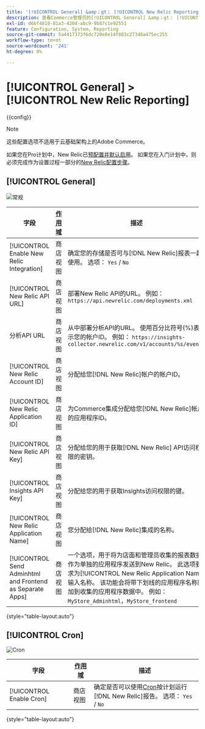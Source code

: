 ```yaml
---
title: '[!UICONTROL General] &amp；gt； [!UICONTROL New Relic Reporting]'
description: 查看Commerce管理员的[!UICONTROL General] &amp；gt； [!UICONTROL New Relic Reporting]页面上的配置设置。
exl-id: d6bf4810-81a3-420d-abc9-9b87c1e92551
feature: Configuration, System, Reporting
source-git-commit: 5a4417373f6dc720e8e14f883c27348a475ec255
workflow-type: tm+mt
source-wordcount: '241'
ht-degree: 0%

---
```


# [!UICONTROL General] > [!UICONTROL New Relic Reporting]

{{config}}

>[!NOTE]
>这些配置选项不适用于云基础架构上的Adobe Commerce。
>
>如果您在Pro计划中，New Relic已[预配置并默认启用](https://experienceleague.adobe.com/docs/commerce-cloud-service/user-guide/monitor/new-relic/new-relic-service.html)。 如果您在入门计划中，则必须完成作为设置过程一部分的[New Relic配置步骤](https://experienceleague.adobe.com/docs/commerce-cloud-service/user-guide/monitor/new-relic/account-management.html#configure-new-relic-for-starter-environment)。

## [!UICONTROL General]

![常规](./assets/new-relic-reporting-general.png)<!-- zoom -->

<!-- [General](https://experienceleague.adobe.com/en/docs/commerce-admin/start/reporting/new-relic-reporting) -->

| 字段 | [作用域](../../getting-started/websites-stores-views.md#scope-settings) | 描述 |
|--- |--- |--- |
| [!UICONTROL Enable New Relic Integration] | 商店视图 | 确定您的存储是否可与[!DNL New Relic]报表一起使用。 选项： `Yes` / `No` |
| [!UICONTROL New Relic API URL] | 商店视图 | 部署New Relic API的URL。 例如： `https://api.newrelic.com/deployments.xml` |
| 分析API URL | 商店视图 | 从中部署分析API的URL。 使用百分比符号(%)表示您的帐户ID。 例如： `https://insights-collector.newrelic.com/v1/accounts/%s/events` |
| [!UICONTROL New Relic Account ID] | 商店视图 | 分配给您[!DNL New Relic]帐户的帐户ID。 |
| [!UICONTROL New Relic Application ID] | 商店视图 | 为Commerce集成分配给您[!DNL New Relic]帐户的应用程序ID。 |
| [!UICONTROL New Relic API Key] | 商店视图 | 分配给您的用于获取[!DNL New Relic] API访问权限的密钥。 |
| [!UICONTROL Insights API Key] | 商店视图 | 分配给您的用于获取Insights访问权限的键。 |
| [!UICONTROL New Relic Application Name] | 商店视图 | 您分配给[!DNL New Relic]集成的名称。 |
| [!UICONTROL Send Adminhtml and Frontend as Separate Apps] | 商店视图 | 一个选项，用于将为店面和管理员收集的报表数据作为单独的应用程序发送到New Relic。 此选项要求为[!UICONTROL New Relic Application Name]输入名称。 该功能会将带下划线的应用程序名称附加到收集的应用程序数据中。 例如： `MyStore_Adminhtml`，`MyStore_frontend` |

{style="table-layout:auto"}

## [!UICONTROL Cron]

![Cron](./assets/new-relic-reporting-cron.png)<!-- zoom -->

<!-- Cron](https://experienceleague.adobe.com/en/docs/commerce-admin/systems/tools/cron) -->

| 字段 | [作用域](../../getting-started/websites-stores-views.md#scope-settings) | 描述 |
|--- |--- |--- |
| [!UICONTROL Enable Cron] | 商店视图 | 确定是否可以使用[Cron](../../systems/cron.md)按计划运行[!DNL New Relic]报告。 选项： `Yes` / `No` |

{style="table-layout:auto"}
